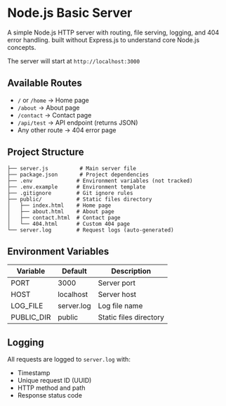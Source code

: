 # Node.js Basic Server

A simple Node.js HTTP server with routing, file serving, logging, and 404 error handling. built without Express.js to understand core Node.js concepts.

The server will start at `http://localhost:3000`

## Available Routes

- `/` or `/home` → Home page
- `/about` → About page
- `/contact` → Contact page
- `/api/test` → API endpoint (returns JSON)
- Any other route → 404 error page

## Project Structure

```
├── server.js          # Main server file
├── package.json       # Project dependencies
├── .env              # Environment variables (not tracked)
├── .env.example      # Environment template
├── .gitignore        # Git ignore rules
├── public/           # Static files directory
│   ├── index.html    # Home page
│   ├── about.html    # About page
│   ├── contact.html  # Contact page
│   └── 404.html      # Custom 404 page
└── server.log        # Request logs (auto-generated)
```

## Environment Variables

| Variable | Default | Description |
|----------|---------|-------------|
| PORT | 3000 | Server port |
| HOST | localhost | Server host |
| LOG_FILE | server.log | Log file name |
| PUBLIC_DIR | public | Static files directory |

## Logging

All requests are logged to `server.log` with:
- Timestamp
- Unique request ID (UUID)
- HTTP method and path
- Response status code
